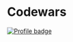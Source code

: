 # Codewars

[![Profile badge](https://www.codewars.com/users/Rio%20/badges/large)](https://www.codewars.com/users/Rio%20)
